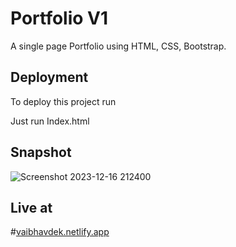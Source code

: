 
# Portfolio V1

A single page Portfolio using HTML, CSS, Bootstrap.

## Deployment

To deploy this project run

Just run Index.html

## Snapshot 

![Screenshot 2023-12-16 212400](https://github.com/vaibhavdekatey/PortfolioV1/assets/57607581/229097a4-a93a-45d5-9e03-3b24c2d387be)

## Live at

#[vaibhavdek.netlify.app](https://www.vaibhavdek.netlify.app)


